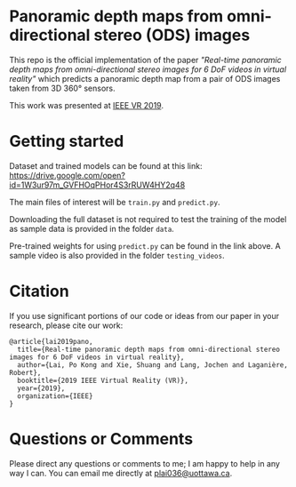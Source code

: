 # Panoramic depth maps from omni-directional stereo (ODS) images
This repo is the official implementation of the paper *"Real-time panoramic depth maps from omni-directional stereo images for 6 DoF videos in virtual reality"* which predicts a panoramic depth map from a pair of ODS images taken from 3D 360&deg; sensors.

This work was presented at [IEEE VR 2019](http://ieeevr.org/2019/).

# Getting started

Dataset and trained models can be found at this link: https://drive.google.com/open?id=1W3ur97m_GVFHOqPHor4S3rRUW4HY2q48

The main files of interest will be ```train.py``` and ```predict.py```. 

Downloading the full dataset is not required to test the training of the model as sample data is provided in the folder ```data```.

Pre-trained weights for using ```predict.py``` can be found in the link above. A sample video is also provided in the folder ```testing_videos```.


# Citation

If you use significant portions of our code or ideas from our paper in your research, please cite our work:
```
@article{lai2019pano,
  title={Real-time panoramic depth maps from omni-directional stereo images for 6 DoF videos in virtual reality},
  author={Lai, Po Kong and Xie, Shuang and Lang, Jochen and Laganière, Robert},
  booktitle={2019 IEEE Virtual Reality (VR)},
  year={2019},
  organization={IEEE}
}
```

# Questions or Comments
Please direct any questions or comments to me; I am happy to help in any way I can. You can email me directly at plai036@uottawa.ca.
